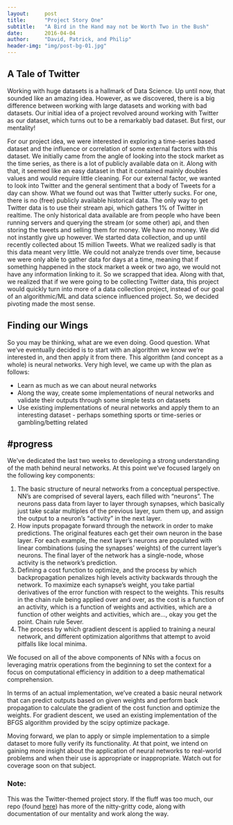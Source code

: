 ```yaml
---
layout:     post
title:      "Project Story One"
subtitle:   "A Bird in the Hand may not be Worth Two in the Bush"
date:       2016-04-04
author:     "David, Patrick, and Philip"
header-img: "img/post-bg-01.jpg"
---
```


## A Tale of Twitter

Working with huge datasets is a hallmark of Data Science. Up until now, that sounded like an amazing idea. However, as we discovered, there is a big difference between working with large datasets and working with bad datasets. Our initial idea of a project revolved around working with Twitter as our dataset, which turns out to be a remarkably bad dataset. But first, our mentality!

For our project idea, we were interested in exploring a time-series based dataset and the influence or correlation of some external factors with this dataset. We initially came from the angle of looking into the stock market as the time series, as there is a lot of publicly available data on it. Along with that, it seemed like an easy dataset in that it contained mainly doubles values and would require little cleaning. For our external factor, we wanted to look into Twitter and the general sentiment that a body of Tweets for a day can show. What we found out was that Twitter utterly sucks. For one, there is no (free) publicly available historical data. The only way to get Twitter data is to use their stream api, which gathers 1% of Twitter in realtime. The only historical data available are from people who have been running servers and querying the stream (or some other) api, and then storing the tweets and selling them for money. We have no money. We did not instantly give up however. We started data collection, and up until recently collected about 15 million Tweets. What we realized sadly is that this data meant very little. We could not analyze trends over time, because we were only able to gather data for days at a time, meaning that if something happened in the stock market a week or two ago, we would not have any information linking to it. So we scrapped that idea. Along with that, we realized that if we were going to be collecting Twitter data, this project would quickly turn into more of a data collection project, instead of our goal of an algorithmic/ML and data science influenced project. So, we decided pivoting made the most sense.

## Finding our Wings

So you may be thinking, what are we even doing. Good question. What we’ve eventually decided is to start with an algorithm we know we’re interested in, and then apply it from there. This algorithm (and concept as a whole) is neural networks. Very high level, we came up with the plan as follows:

 - Learn as much as we can about neural networks
 - Along the way, create some implementations of neural networks and validate their outputs through some simple tests on datasets
 - Use existing implementations of neural networks and apply them to an interesting dataset - perhaps something sports or time-series or gambling/betting related

## #progress

We’ve dedicated the last two weeks to developing a strong understanding of the math behind neural networks. At this point we’ve focused largely on the following key components:

<ol>
  <li>The basic structure of neural networks from a conceptual perspective. NN’s are comprised of several layers, each filled with “neurons”. The neurons pass data from layer to layer through synapses, which basically just take scalar multiples of the previous layer, sum them up, and assign the output to a neuron’s “activity” in the next layer.</li>
  <li>How inputs propagate forward through the network in order to make predictions. The original features each get their own neuron in the base layer. For each example, the next layer’s neurons are populated with linear combinations (using the synapses’ weights) of the current layer’s neurons. The final layer of the network has a single-node, whose activity is the network’s prediction.</li>
  <li>Defining a cost function to optimize, and the process by which backpropagation penalizes high levels activity backwards through the network. To maximize each synapse’s weight, you take partial derivatives of the error function with respect to the weights. This results in the chain rule being applied over and over, as the cost is a function of an activity, which is a function of weights and activities, which are a function of other weights and activities, which are..., okay you get the point. Chain rule 5ever.</li>
  <li>The process by which gradient descent is applied to training a neural network, and different optimization algorithms that attempt to avoid pitfalls like local minima.</li>
</ol>

We focused on all of the above components of NNs with a focus on leveraging matrix operations from the beginning to set the context for a focus on computational efficiency in addition to a deep mathematical comprehension.

In terms of an actual implementation, we’ve created a basic neural network that can predict outputs based on given weights and perform back propagation to calculate the gradient of the cost function and optimize the weights. For gradient descent, we used an existing implementation of the BFGS algorithm provided by the scipy optimize package.

Moving forward, we plan to apply or simple implementation to a simple dataset to more fully verify its functionality. At that point, we intend on gaining more insight about the application of neural networks to real-world problems and when their use is appropriate or inappropriate. Watch out for coverage soon on that subject.

### Note:

This was the Twitter-themed project story. If the fluff was too much, our repo (found <a href="https://github.com/neuralolin/DataScience16FinalProject">here</a>) has more of the nitty-gritty code, along with documentation of our mentality and work along the way.